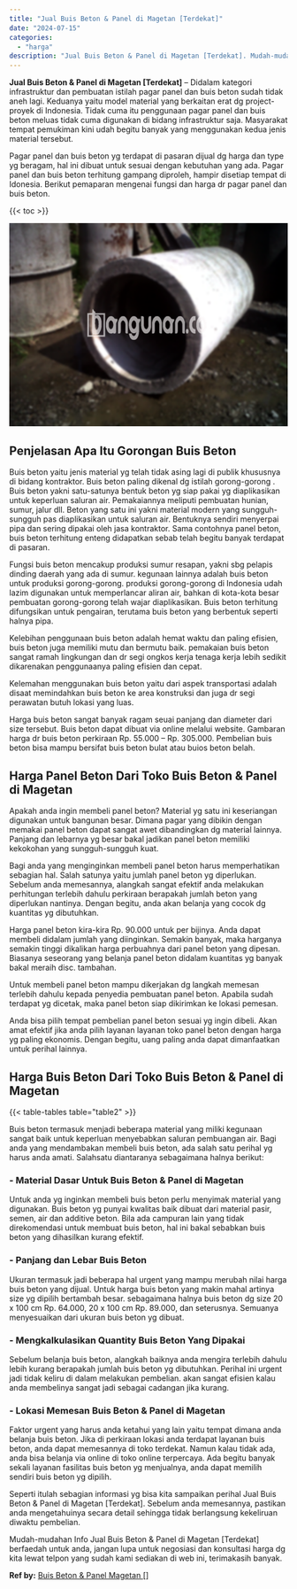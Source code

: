 ```yaml
---
title: "Jual Buis Beton & Panel di Magetan [Terdekat]"
date: "2024-07-15"
categories: 
  - "harga"
description: "Jual Buis Beton & Panel di Magetan [Terdekat]. Mudah-mudahan Info Jual Buis Beton & Panel di Magetan [Terdekat] berfaedah untuk anda, jangan lupa untuk neg..."
---
```


**Jual Buis Beton & Panel di Magetan \[Terdekat\]** – Didalam kategori infrastruktur dan pembuatan istilah pagar panel dan buis beton sudah tidak aneh lagi. Keduanya yaitu model material yang berkaitan erat dg project-proyek di Indonesia. Tidak cuma itu penggunaan pagar panel dan buis beton meluas tidak cuma digunakan di bidang infrastruktur saja. Masyarakat tempat pemukiman kini udah begitu banyak yang menggunakan kedua jenis material tersebut.

Pagar panel dan buis beton yg terdapat di pasaran dijual dg harga dan type yg beragam, hal ini dibuat untuk sesuai dengan kebutuhan yang ada. Pagar panel dan buis beton terhitung gampang diproleh, hampir disetiap tempat di Idonesia. Berikut pemaparan mengenai fungsi dan harga dr pagar panel dan buis beton.

{{< toc >}}

![Jual Buis Beton & Panel di Magetan [Terdekat]](/images/jual-panel-buis-beton-murah-35.png)

## Penjelasan Apa Itu Gorongan Buis Beton

Buis beton yaitu jenis material yg telah tidak asing lagi di publik khususnya di bidang kontraktor. Buis beton paling dikenal dg istilah gorong-gorong . Buis beton yakni satu-satunya bentuk beton yg siap pakai yg diaplikasikan untuk keperluan saluran air. Pemakaiannya meliputi pembuatan hunian, sumur, jalur dll. Beton yang satu ini yakni material modern yang sungguh-sungguh pas diaplikasikan untuk saluran air. Bentuknya sendiri menyerpai pipa dan sering dipakai oleh jasa kontraktor. Sama contohnya panel beton, buis beton terhitung enteng didapatkan sebab telah begitu banyak terdapat di pasaran.

Fungsi buis beton mencakup produksi sumur resapan, yakni sbg pelapis dinding daerah yang ada di sumur. kegunaan lainnya adalah buis beton untuk produksi gorong-gorong. produksi gorong-gorong di Indonesia udah lazim digunakan untuk memperlancar aliran air, bahkan di kota-kota besar pembuatan gorong-gorong telah wajar diaplikasikan. Buis beton terhitung difungsikan untuk pengairan, terutama buis beton yang berbentuk seperti halnya pipa.

Kelebihan penggunaan buis beton adalah hemat waktu dan paling efisien, buis beton juga memiliki mutu dan bermutu baik. pemakaian buis beton sangat ramah lingkungan dan dr segi ongkos kerja tenaga kerja lebih sedikit dikarenakan penggunaanya paling efisien dan cepat.

Kelemahan menggunakan buis beton yaitu dari aspek transportasi adalah disaat memindahkan buis beton ke area konstruksi dan juga dr segi perawatan butuh lokasi yang luas.

Harga buis beton sangat banyak ragam seuai panjang dan diameter dari size tersebut. Buis beton dapat dibuat via online melalui website. Gambaran harga dr buis beton perkiraan Rp. 55.000 – Rp. 305.000. Pembelian buis beton bisa mampu bersifat buis beton bulat atau buios beton belah.

## Harga Panel Beton Dari Toko Buis Beton & Panel di Magetan

Apakah anda ingin membeli panel beton? Material yg satu ini keseriangan digunakan untuk bangunan besar. Dimana pagar yang dibikin dengan memakai panel beton dapat sangat awet dibandingkan dg material lainnya. Panjang dan lebarnya yg besar bakal jadikan panel beton memiliki kekokohan yang sungguh-sungguh kuat.

Bagi anda yang menginginkan membeli panel beton harus memperhatikan sebagian hal. Salah satunya yaitu jumlah panel beton yg diperlukan. Sebelum anda memesannya, alangkah sangat efektif anda melakukan perhitungan terlebih dahulu perkiraan berapakah jumlah beton yang diperlukan nantinya. Dengan begitu, anda akan belanja yang cocok dg kuantitas yg dibutuhkan.

Harga panel beton kira-kira Rp. 90.000 untuk per bijinya. Anda dapat membeli didalam jumlah yang diinginkan. Semakin banyak, maka harganya semakin tinggi dikalikan harga perbuahnya dari panel beton yang dipesan. Biasanya seseorang yang belanja panel beton didalam kuantitas yg banyak bakal meraih disc. tambahan.

Untuk membeli panel beton mampu dikerjakan dg langkah memesan terlebih dahulu kepada penyedia pembuatan panel beton. Apabila sudah terdapat yg dicetak, maka panel beton siap dikirimkan ke lokasi pemesan.

Anda bisa pilih tempat pembelian panel beton sesuai yg ingin dibeli. Akan amat efektif jika anda pilih layanan layanan toko panel beton dengan harga yg paling ekonomis. Dengan begitu, uang paling anda dapat dimanfaatkan untuk perihal lainnya.

## Harga Buis Beton Dari Toko Buis Beton & Panel di Magetan

{{< table-tables table="table2" >}}

Buis beton termasuk menjadi beberapa material yang miliki kegunaan sangat baik untuk keperluan menyebabkan saluran pembuangan air. Bagi anda yang mendambakan membeli buis beton, ada salah satu perihal yg harus anda amati. Salahsatu diantaranya sebagaimana halnya berikut:

### \- Material Dasar Untuk Buis Beton & Panel di Magetan

Untuk anda yg inginkan membeli buis beton perlu menyimak material yang digunakan. Buis beton yg punyai kwalitas baik dibuat dari material pasir, semen, air dan additive beton. Bila ada campuran lain yang tidak direkomendasi untuk membuat buis beton, hal ini bakal sebabkan buis beton yang dihasilkan kurang efektif.

### \- Panjang dan Lebar Buis Beton

Ukuran termasuk jadi beberapa hal urgent yang mampu merubah nilai harga buis beton yang dijual. Untuk harga buis beton yang makin mahal artinya size yg dipilih bertambah besar. sebagaimana halnya buis beton dg size 20 x 100 cm Rp. 64.000, 20 x 100 cm Rp. 89.000, dan seterusnya. Semuanya menyesuaikan dari ukuran buis beton yg dibuat.

### \- Mengkalkulasikan Quantity Buis Beton Yang Dipakai

Sebelum belanja buis beton, alangkah baiknya anda mengira terlebih dahulu lebih kurang berapakah jumlah buis beton yg dibutuhkan. Perihal ini urgent jadi tidak keliru di dalam melakukan pembelian. akan sangat efisien kalau anda membelinya sangat jadi sebagai cadangan jika kurang.

### \- Lokasi Memesan Buis Beton & Panel di Magetan

Faktor urgent yang harus anda ketahui yang lain yaitu tempat dimana anda belanja buis beton. Jika di perkiraan lokasi anda terdapat layanan buis beton, anda dapat memesannya di toko terdekat. Namun kalau tidak ada, anda bisa belanja via online di toko online terpercaya. Ada begitu banyak sekali layanan fasilitas buis beton yg menjualnya, anda dapat memilih sendiri buis beton yg dipilih.

Seperti itulah sebagian informasi yg bisa kita sampaikan perihal Jual Buis Beton & Panel di Magetan \[Terdekat\]. Sebelum anda memesannya, pastikan anda mengetahuinya secara detail sehingga tidak berlangsung kekeliruan diwaktu pembelian.

Mudah-mudahan Info Jual Buis Beton & Panel di Magetan \[Terdekat\] berfaedah untuk anda, jangan lupa untuk negosiasi dan konsultasi harga dg kita lewat telpon yang sudah kami sediakan di web ini, terimakasih banyak.

**Ref by:** [Buis Beton & Panel Magetan []](https://id.wikipedia.org/wiki/Buis)
